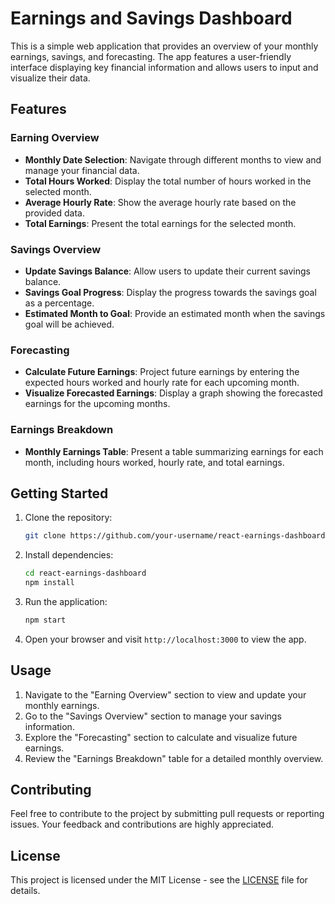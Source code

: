 # Earnings and Savings Dashboard

This is a simple web application that provides an overview of your monthly earnings, savings, and forecasting. The app features a user-friendly interface displaying key financial information and allows users to input and visualize their data.

## Features

### Earning Overview
- **Monthly Date Selection**: Navigate through different months to view and manage your financial data.
- **Total Hours Worked**: Display the total number of hours worked in the selected month.
- **Average Hourly Rate**: Show the average hourly rate based on the provided data.
- **Total Earnings**: Present the total earnings for the selected month.

### Savings Overview
- **Update Savings Balance**: Allow users to update their current savings balance.
- **Savings Goal Progress**: Display the progress towards the savings goal as a percentage.
- **Estimated Month to Goal**: Provide an estimated month when the savings goal will be achieved.

### Forecasting
- **Calculate Future Earnings**: Project future earnings by entering the expected hours worked and hourly rate for each upcoming month.
- **Visualize Forecasted Earnings**: Display a graph showing the forecasted earnings for the upcoming months.

### Earnings Breakdown
- **Monthly Earnings Table**: Present a table summarizing earnings for each month, including hours worked, hourly rate, and total earnings.

## Getting Started

1. Clone the repository:
    ```bash
    git clone https://github.com/your-username/react-earnings-dashboard.git
    ```

2. Install dependencies:
    ```bash
    cd react-earnings-dashboard
    npm install
    ```

3. Run the application:
    ```bash
    npm start
    ```

4. Open your browser and visit `http://localhost:3000` to view the app.

## Usage

1. Navigate to the "Earning Overview" section to view and update your monthly earnings.
2. Go to the "Savings Overview" section to manage your savings information.
3. Explore the "Forecasting" section to calculate and visualize future earnings.
4. Review the "Earnings Breakdown" table for a detailed monthly overview.

## Contributing

Feel free to contribute to the project by submitting pull requests or reporting issues. Your feedback and contributions are highly appreciated.

## License

This project is licensed under the MIT License - see the [LICENSE](LICENSE) file for details.